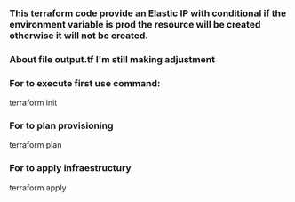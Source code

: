 ### This terraform code provide an Elastic IP with conditional if the environment variable is prod the resource will be created otherwise it will not be created.

### About file output.tf I'm still making adjustment

### For to execute first use command:
terraform init

### For to plan provisioning
terraform plan

### For to apply infraestructury
terraform apply 


